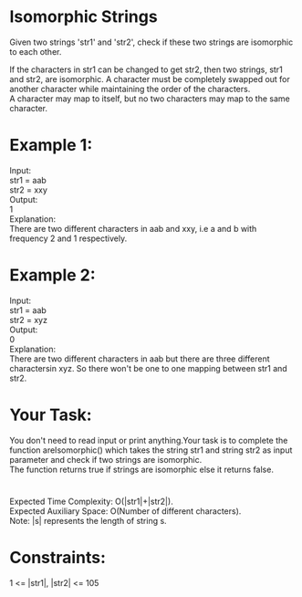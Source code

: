 # Isomorphic Strings

Given two strings 'str1' and 'str2', check if these two strings are isomorphic to each other.  

If the characters in str1 can be changed to get str2, then two strings, str1 and str2, are isomorphic. A character must be completely swapped out for another character while maintaining the order of the characters.  
A character may map to itself, but no two characters may map to the same character.

# Example 1:

Input:  
str1 = aab  
str2 = xxy  
Output:   
1  
Explanation:  
There are two different characters in aab and xxy, i.e a and b with frequency 2 and 1 respectively.

# Example 2:

Input:  
str1 = aab  
str2 = xyz  
Output:  
0  
Explanation:  
There are two different characters in aab but there are three different charactersin xyz. So there won't be one to one mapping between str1 and str2.

# Your Task:
You don't need to read input or print anything.Your task is to complete the function areIsomorphic() which takes the string str1 and string str2 as input parameter and  check if two strings are isomorphic.  
The function returns true if strings are isomorphic else it returns false.

#
Expected Time Complexity: O(|str1|+|str2|).  
Expected Auxiliary Space: O(Number of different characters).  
Note: |s| represents the length of string s.

# Constraints:
1 <= |str1|, |str2| <= 105